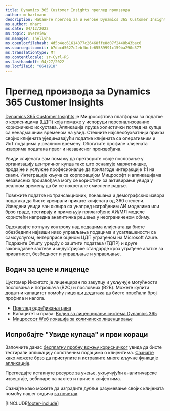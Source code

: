 ```yaml
---
title: Dynamics 365 Customer Insights преглед производа
author: m-hartmann
description: Набавите преглед за и његове Dynamics 365 Customer Insights главне функције.
ms.author: mhart
ms.date: 04/12/2022
ms.topic: overview
ms.manager: shellyha
ms.openlocfilehash: 4d5b4ec61614877c26468ffe8d07f2448b43bac6
ms.sourcegitcommit: b7dbcd5627c2ebfbcfe65589991c159ba290d377
ms.translationtype: MT
ms.contentlocale: sr-Cyrl-RS
ms.lasthandoff: 04/27/2022
ms.locfileid: "8641918"
---
```

# <a name="product-overview-for-dynamics-365-customer-insights"></a>Преглед производа за Dynamics 365 Customer Insights

[Dynamics 365 Customer Insights](https://dynamics.microsoft.com/ai/customer-insights/) је Мицрософтова платформа за податке о корисницима (ЦДП) која помаже у испоруци персонализованих корисничких искустава. Апликација пружа холистички поглед на купце са ненадмашним временом на увид. Стекните најсвеобухватнији приказ својих клијената уједињавајући податке клијената са оперативним и ИоТ подацима у реалном времену. Обогатите профиле клијената изворима података првог и независног произвођача. 

Увиди клијената вам помажу да претворите своје пословање у организацију центричног купца тако што оснажује маркетиншке, продајне и услужне професионалце да прилагоде интеракције 1:1 на скали. Интеграције кључа са корпорацијом Мицрософт и апликацијама независних произвођача могу се користити за активирање увида у реалном времену да би се покретале смислене радње.
 
Повежите податке из трансакционих, понашања и демографских извора података да бисте креирали приказе клијената од 360 степени. Изведени увиди ван оквира са унапред изграђеним АИ моделима или брзо граде, тестирају и примењују прилагођене АИ/МЛ моделе користећи напредна аналитичка решења у неограниченом обиму.

Одржавајте потпуну контролу над подацима клијената да бисте обезбедили највиши ниво управљања подацима и усаглашености са самоуслугом, ентерприсе оценом ЦДП уграђеном на Microsoft Azure. Подржите Општу уредбу о заштити података (ГДПР) и друге законодавне захтеве и индустријске стандарде кроз уграђене алатке за приватност, безбедност и управљање и управљање.

## <a name="pricing-and-licensing"></a>Водич за цене и лиценце
Цустомер Инсигхтс је лиценциран по закупцу и укључује могућности пословања и потрошача (B2C) и пословних (B2B). Можете купити додатни капацитет помоћу лиценци додатака да бисте повећали број профила и налога.

- [Преглед одређивања цена](https://dynamics.microsoft.com/ai/customer-insights/pricing/)
- Капацитет и права: [Водич за лиценцирање система Dynamics 365](https://go.microsoft.com/fwlink/?LinkId=866544)
- [Мицрософт Wеб локација за количинско лиценцирање](https://www.microsoft.com/licensing/how-to-buy/how-to-buy)

## <a name="try-customer-insights-and-get-started"></a>Испробајте "Увиде купаца" и први кораци

Започните данас [бесплатну пробну вожњу корисничког](https://signup.microsoft.com/create-account/signup?SKU=036c2481-aa8a-47cd-ab43-324f0c157c2d&ali=1&RU=https:%2F%2Fhome.ci.ai.dynamics.com%2Fstart%2Ftrial&products=036c2481-aa8a-47cd-ab43-324f0c157c2d) увида да бисте тестирали апликацију сопственим подацима о клијентима. [Сазнајте како можете брзо да приступите и истражите многе кључне функције апликације](trial-signup.md). 

Прегледајте истакнуте [ресурсе за учење](https://dynamics.microsoft.com/ai/customer-insights/resources/), укључујући аналитичарске извештаје, вебинаре на захтев и приче о клијентима.

Сазнајте како можете да изградите дубље разумевање својих клијената помоћу нашег водича [за почетак](get-started.md).

[!INCLUDE[footer-include](includes/footer-banner.md)]
